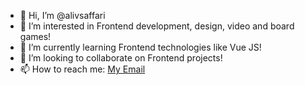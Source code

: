- 👋 Hi, I’m @alivsaffari
- 👀 I’m interested in Frontend development, design, video and board games!
- 🌱 I’m currently learning Frontend technologies like Vue JS!
- 💞️ I’m looking to collaborate on Frontend projects!
- 📫 How to reach me: [My Email](mailto:alivsaffari@gmail.com)

<!---
alivsaffari/alivsaffari is a ✨ special ✨ repository because its `README.md` (this file) appears on your GitHub profile.
You can click the Preview link to take a look at your changes.
--->
